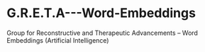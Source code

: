 # G.R.E.T.A---Word-Embeddings
Group for Reconstructive and Therapeutic Advancements – Word Embeddings (Artificial Intelligence)
